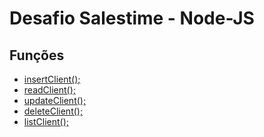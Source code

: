 <h1>Desafio Salestime - Node-JS</h1>

<h2>Funções</h2>
<ul>
  <li><a href="#">insertClient();</a></li>
  <li><a href="#">readClient();</a></li>
  <li><a href="#">updateClient();</a></li>
  <li><a href="#">deleteClient();</a></li>
  <li><a href="#">listClient();</a></li>
</ul>
